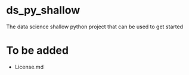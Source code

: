 # ds_py_shallow

The data science shallow python project that can be used to get started

# To be added
- License.md

